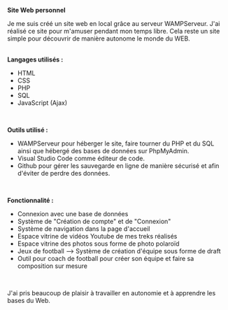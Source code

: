 **Site Web personnel**

Je me suis créé un site web en local grâce au serveur WAMPServeur.
J'ai réalisé ce site pour m'amuser pendant mon temps libre. Cela reste un site simple pour découvrir de manière autonome le monde du WEB. 
<br><br>

**Langages utilisés :**
- HTML
- CSS
- PHP
- SQL
- JavaScript (Ajax)
<br>

**Outils utilisé :**
- WAMPServeur pour héberger le site, faire tourner du PHP et du SQL ainsi que hébergé des bases de données sur PhpMyAdmin.
- Visual Studio Code comme éditeur de code.
- Github pour gérer les sauvegarde en ligne de manière sécurisé et afin d'éviter de perdre des données.
<br>

**Fonctionnalité :** 
- Connexion avec une base de données
- Système de "Création de compte" et de "Connexion"
- Système de navigation dans la page d'accueil
- Espace vitrine de vidéos Youtube de mes treks réalisés
- Espace vitrine des photos sous forme de photo polaroïd
- Jeux de football --> Système de création d'équipe sous forme de draft
- Outil pour coach de football pour créer son équipe et faire sa composition sur mesure
<br>


J'ai pris beaucoup de plaisir à travailler en autonomie et à apprendre les bases du Web.
